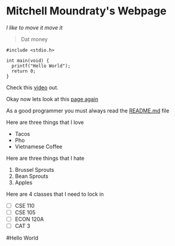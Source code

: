 # Mitchell Moundraty's Webpage

*I like to move it move it*

> Dat money

```
#include <stdio.h>

int main(void) {
  printf("Hello World");
  return 0;
}
```

Check this [video](https://www.youtube.com/watch?v=mKij8pU075w) out.

Okay now lets look at this [page again](#hello-world)

As a good programmer you must always read the [README.md](README.md) file

Here are three things that I love
- Tacos
- Pho
- Vietnamese Coffee

Here are three things that I hate
1. Brussel Sprouts
2. Bean Sprouts
3. Apples

Here are 4 classes that I need to lock in
- [ ] CSE 110
- [ ] CSE 105
- [ ] ECON 120A
- [ ] CAT 3

#Hello World
